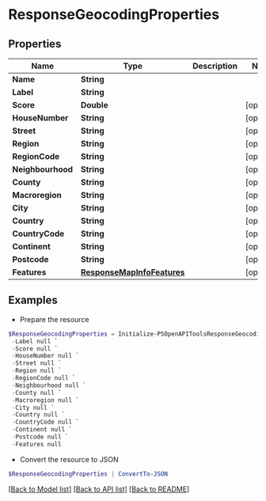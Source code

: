 # ResponseGeocodingProperties
## Properties

Name | Type | Description | Notes
------------ | ------------- | ------------- | -------------
**Name** | **String** |  | 
**Label** | **String** |  | 
**Score** | **Double** |  | [optional] 
**HouseNumber** | **String** |  | [optional] 
**Street** | **String** |  | [optional] 
**Region** | **String** |  | [optional] 
**RegionCode** | **String** |  | [optional] 
**Neighbourhood** | **String** |  | [optional] 
**County** | **String** |  | [optional] 
**Macroregion** | **String** |  | [optional] 
**City** | **String** |  | [optional] 
**Country** | **String** |  | [optional] 
**CountryCode** | **String** |  | [optional] 
**Continent** | **String** |  | [optional] 
**Postcode** | **String** |  | [optional] 
**Features** | [**ResponseMapInfoFeatures**](ResponseMapInfoFeatures.md) |  | [optional] 

## Examples

- Prepare the resource
```powershell
$ResponseGeocodingProperties = Initialize-PSOpenAPIToolsResponseGeocodingProperties  -Name null `
 -Label null `
 -Score null `
 -HouseNumber null `
 -Street null `
 -Region null `
 -RegionCode null `
 -Neighbourhood null `
 -County null `
 -Macroregion null `
 -City null `
 -Country null `
 -CountryCode null `
 -Continent null `
 -Postcode null `
 -Features null
```

- Convert the resource to JSON
```powershell
$ResponseGeocodingProperties | ConvertTo-JSON
```

[[Back to Model list]](../README.md#documentation-for-models) [[Back to API list]](../README.md#documentation-for-api-endpoints) [[Back to README]](../README.md)

